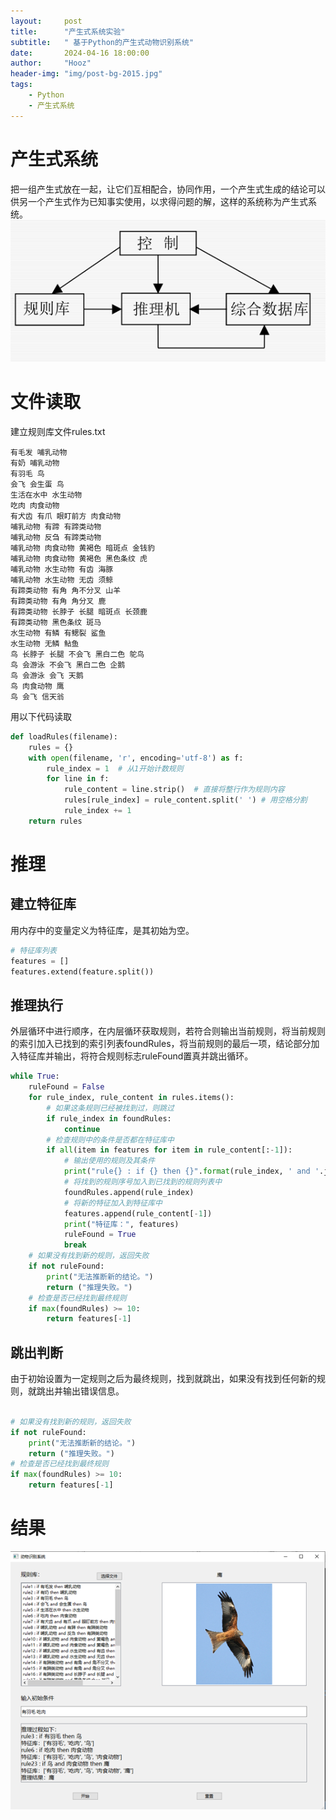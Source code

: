 ```yaml
---
layout:     post
title:      "产生式系统实验"
subtitle:   " 基于Python的产生式动物识别系统"
date:       2024-04-16 18:00:00
author:     "Hooz"
header-img: "img/post-bg-2015.jpg"
tags:
    - Python
    - 产生式系统
---
```


# 产生式系统

把一组产生式放在一起，让它们互相配合，协同作用，一个产生式生成的结论可以供另一个产生式作为已知事实使用，以求得问题的解，这样的系统称为产生式系统。
![20240416182019](https://raw.githubusercontent.com/HoozS/pic/main/pic/20240416182019.png)

# 文件读取
建立规则库文件rules.txt

```text
有毛发 哺乳动物
有奶 哺乳动物
有羽毛 鸟
会飞 会生蛋 鸟
生活在水中 水生动物
吃肉 肉食动物
有犬齿 有爪 眼盯前方 肉食动物
哺乳动物 有蹄 有蹄类动物
哺乳动物 反刍 有蹄类动物
哺乳动物 肉食动物 黄褐色 暗斑点 金钱豹
哺乳动物 肉食动物 黄褐色 黑色条纹 虎
哺乳动物 水生动物 有齿 海豚
哺乳动物 水生动物 无齿 须鲸
有蹄类动物 有角 角不分叉 山羊
有蹄类动物 有角 角分叉 鹿
有蹄类动物 长脖子 长腿 暗斑点 长颈鹿
有蹄类动物 黑色条纹 斑马
水生动物 有鳞 有鳃裂 鲨鱼
水生动物 无鳞 鲇鱼
鸟 长脖子 长腿 不会飞 黑白二色 鸵鸟
鸟 会游泳 不会飞 黑白二色 企鹅
鸟 会游泳 会飞 天鹅
鸟 肉食动物 鹰
鸟 会飞 信天翁
```
用以下代码读取

```python
def loadRules(filename):
    rules = {}
    with open(filename, 'r', encoding='utf-8') as f:
        rule_index = 1  # 从1开始计数规则
        for line in f:
            rule_content = line.strip()  # 直接将整行作为规则内容
            rules[rule_index] = rule_content.split(' ') # 用空格分割
            rule_index += 1
    return rules
```
# 推理

## 建立特征库

用内存中的变量定义为特征库，是其初始为空。

```python
# 特征库列表
features = []
features.extend(feature.split())
```

## 推理执行

外层循环中进行顺序，在内层循环获取规则，若符合则输出当前规则，将当前规则的索引加入已找到的索引列表foundRules，将当前规则的最后一项，结论部分加入特征库并输出，将符合规则标志ruleFound置真并跳出循环。

```python
while True:
    ruleFound = False
    for rule_index, rule_content in rules.items():
        # 如果这条规则已经被找到过，则跳过
        if rule_index in foundRules:
            continue
        # 检查规则中的条件是否都在特征库中
        if all(item in features for item in rule_content[:-1]):
            # 输出使用的规则及其条件
            print("rule{} : if {} then {}".format(rule_index, ' and '.join(rule_content[:-1]), rule_content[-1]))
            # 将找到的规则序号加入到已找到的规则列表中
            foundRules.append(rule_index)
            # 将新的特征加入到特征库中
            features.append(rule_content[-1])
            print("特征库：", features)
            ruleFound = True
            break
    # 如果没有找到新的规则，返回失败
    if not ruleFound:
        print("无法推断新的结论。")
        return ("推理失败。")
    # 检查是否已经找到最终规则
    if max(foundRules) >= 10:
        return features[-1]
```
## 跳出判断

由于初始设置为一定规则之后为最终规则，找到就跳出，如果没有找到任何新的规则，就跳出并输出错误信息。

```python

# 如果没有找到新的规则，返回失败
if not ruleFound:
    print("无法推断新的结论。")
    return ("推理失败。")
# 检查是否已经找到最终规则
if max(foundRules) >= 10:
    return features[-1]

```

# 结果

![20240416183232](https://raw.githubusercontent.com/HoozS/pic/main/pic/20240416183232.png)